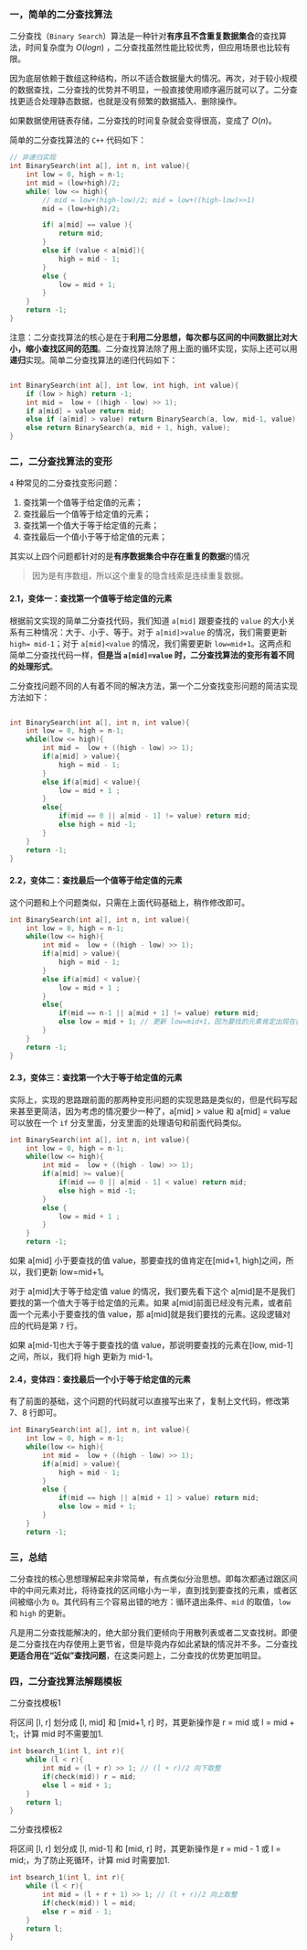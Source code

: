 ### 一，简单的二分查找算法

二分查找（`Binary Search`）算法是一种针对**有序且不含重复数据集合**的查找算法，时间复杂度为 $O(logn)$ ，二分查找虽然性能比较优秀，但应用场景也比较有限。

因为底层依赖于数组这种结构，所以不适合数据量大的情况。再次，对于较小规模的数据查找，二分查找的优势并不明显，一般直接使用顺序遍历就可以了。二分查找更适合处理静态数据，也就是没有频繁的数据插入、删除操作。

如果数据使用链表存储，二分查找的时间复杂就会变得很高，变成了 $O(n)$。

简单的二分查找算法的 `C++` 代码如下：

```CPP
// 非递归实现
int BinarySearch(int a[], int n, int value){
    int low = 0, high = n-1;
    int mid = (low+high)/2;
    while( low <= high){
        // mid = low+(high-low)/2; mid = low+((high-low)>>1)
        mid = (low+high)/2;

        if( a[mid] == value ){
            return mid;
        }
        else if (value < a[mid]){
            high = mid - 1;
        }
        else {
            low = mid + 1;
        }
    }
    return -1;
}
```

注意：二分查找算法的核心是在于**利用二分思想，每次都与区间的中间数据比对大小，缩小查找区间的范围**。二分查找算法除了用上面的循环实现，实际上还可以用**递归**实现。简单二分查找算法的递归代码如下：

```cpp

int BinarySearch(int a[], int low, int high, int value){
    if (low > high) return -1;
    int mid =  low + ((high - low) >> 1);
    if a[mid] = value return mid;
    else if (a[mid] > value) return BinarySearch(a, low, mid-1, value);
    else return BinarySearch(a, mid + 1, high, value);
}
```

### 二，二分查找算法的变形

`4` 种常见的二分查找变形问题：

1. 查找第一个值等于给定值的元素；
2. 查找最后一个值等于给定值的元素；
3. 查找第一个值大于等于给定值的元素；
4. 查找最后一个值小于等于给定值的元素；

其实以上四个问题都针对的是**有序数据集合中存在重复的数据**的情况
> 因为是有序数组，所以这个重复的隐含线索是连续重复数据。

#### 2.1，变体一：查找第一个值等于给定值的元素

根据前文实现的简单二分查找代码，我们知道 `a[mid]` 跟要查找的 `value` 的大小关系有三种情况：大于、小于、等于。对于 `a[mid]>value` 的情况，我们需要更新 `high= mid-1`；对于 `a[mid]<value` 的情况，我们需要更新 `low=mid+1`。这两点和简单二分查找代码一样，**但是当 `a[mid]=value` 时，二分查找算法的变形有着不同的处理形式**。

二分查找问题不同的人有着不同的解决方法，第一个二分查找变形问题的简洁实现方法如下：

```cpp

int BinarySearch(int a[], int n, int value){
    int low = 0, high = n-1;
    while(low <= high){
        int mid =  low + ((high - low) >> 1);
        if(a[mid] > value){
            high = mid - 1;
        }
        else if(a[mid] < value){
            low = mid + 1 ;
        }
        else{
            if(mid == 0 || a[mid - 1] != value) return mid;
            else high = mid -1;
        }
    }
    return -1;
}
```

#### 2.2，变体二：查找最后一个值等于给定值的元素

这个问题和上个问题类似，只需在上面代码基础上，稍作修改即可。

```cpp
int BinarySearch(int a[], int n, int value){
    int low = 0, high = n-1;
    while(low <= high){
        int mid =  low + ((high - low) >> 1);
        if(a[mid] > value){
            high = mid - 1;
        }
        else if(a[mid] < value){
            low = mid + 1 ;
        }
        else{
            if(mid == n-1 || a[mid + 1] != value) return mid;
            else low = mid + 1; // 更新 low=mid+1，因为要找的元素肯定出现在[mid+1, high]之间
        }
    }
    return -1;
}
```

#### 2.3，变体三：查找第一个大于等于给定值的元素

实际上，实现的思路跟前面的那两种变形问题的实现思路是类似的，但是代码写起来甚至更简洁，因为考虑的情况要少一种了，a[mid] > value 和 a[mid] = value 可以放在一个 `if` 分支里面，分支里面的处理语句和前面代码类似。

```cpp
int BinarySearch(int a[], int n, int value){
    int low = 0, high = n-1;
    while(low <= high){
        int mid =  low + ((high - low) >> 1);
        if(a[mid] >= value){
            if(mid == 0 || a[mid - 1] < value) return mid;
            else high = mid -1;
        }
        else {
            low = mid + 1 ;
        }
    }
    return -1;
```

如果 a[mid] 小于要查找的值 value，那要查找的值肯定在[mid+1, high]之间，所以，我们更新 low=mid+1。

对于 a[mid]大于等于给定值 value 的情况，我们要先看下这个 a[mid]是不是我们要找的第一个值大于等于给定值的元素。如果 a[mid]前面已经没有元素，或者前面一个元素小于要查找的值 value，那 a[mid]就是我们要找的元素。这段逻辑对应的代码是第 `7` 行。

如果 a[mid-1]也大于等于要查找的值 value，那说明要查找的元素在[low, mid-1]之间，所以，我们将 high 更新为 mid-1。

#### 2.4，变体四：查找最后一个小于等于给定值的元素

有了前面的基础，这个问题的代码就可以直接写出来了，复制上文代码，修改第 7、8 行即可。

```cpp
int BinarySearch(int a[], int n, int value){
    int low = 0, high = n-1;
    while(low <= high){
        int mid =  low + ((high - low) >> 1);
        if(a[mid] > value){
            high = mid - 1;
        }
        else {
            if(mid == high || a[mid + 1] > value) return mid;
            else low = mid + 1;
        }
    }
    return -1;
```

### 三，总结

二分查找的核心思想理解起来非常简单，有点类似分治思想。即每次都通过跟区间中的中间元素对比，将待查找的区间缩小为一半，直到找到要查找的元素，或者区间被缩小为 `0`。其代码有三个容易出错的地方：循环退出条件、`mid` 的取值，`low` 和 `high` 的更新。

凡是用二分查找能解决的，绝大部分我们更倾向于用散列表或者二叉查找树。即便是二分查找在内存使用上更节省，但是毕竟内存如此紧缺的情况并不多。二分查找**更适合用在“近似”查找问题**，在这类问题上，二分查找的优势更加明显。

### 四，二分查找算法解题模板

二分查找模板1

将区间 [l, r] 划分成 [l, mid] 和 [mid+1, r] 时，其更新操作是 r = mid 或 l = mid + 1;，计算 mid 时不需要加1.

```cpp
int bsearch_1(int l, int r){
    while (l < r){
        int mid = (l + r) >> 1; // (l + r)/2 向下取整
        if(check(mid)) r = mid;
        else l = mid + 1;
    }
    return l;
}
```

二分查找模板2

将区间 [l, r] 划分成 [l, mid-1] 和 [mid, r] 时，其更新操作是 r = mid - 1 或 l = mid;，为了防止死循环，计算 mid 时需要加1.

```cpp
int bsearch_1(int l, int r){
    while (l < r){
        int mid = (l + r + 1) >> 1; // (l + r)/2 向上取整
        if(check(mid)) l = mid;
        else r = mid - 1;
    }
    return l;
}
```
